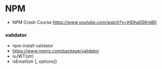 # NPM
- NPM Crash Course https://www.youtube.com/watch?v=jHDhaSSKmB0

### validator
- npm install validator
- https://www.npmjs.com/package/validator
- isJWT(str)
- isEmail(str [, options])
